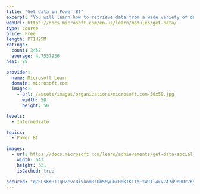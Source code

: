 ```yaml
---
title: "Get data in Power BI"
excerpt: "You will learn how to retrieve data from a wide variety of data sources, including Microsoft Excel, relational databases, and NoSQL data stores. You will also learn how to improve performance while retrieving data."
webUrl: https://docs.microsoft.com/en-us/learn/modules/get-data/
type: course
price: Free
length: PT1H25M
ratings:
  count: 3452
  average: 4.7557936
heat: 89

provider:
  name: Microsoft Learn
  domain: microsoft.com
  images:
    - url: /assets/images/organizations/microsoft.com-50x50.jpg
      width: 50
      height: 50

levels:
  - Intermediate

topics:
  - Power BI

images:
  - url: https://docs.microsoft.com/learn/achievements/get-data-social.png
    width: 643
    height: 321
    isCached: true

secured: "qZSLsKKH1IgHZevc8iVknmRzOb5MyG6cR0KIKIToFtWJTl4xV2A7d9nHOrZKSBxWuoSrh2URUmiZM641PcWfVCYt9f2sNz2JS9zEM/BG7PnoQ3pWyj6AVzoVxgDFVEY5CR9+p1tOZniPniVRiqS5PTUG0EWfZpqsYvXtHMpezG5KrH6RwoUobjDNRMDFSAK837XSfD8wG0rF+SpkanjgR/ESfSKNpna6ga7Ax/7tb6Rp1OgxJYhQebIeOCkaqmVhg8XBPBiq0Un0C7gpZqld/2BYfl616ApoSLZHRS4XZkbrC6yOPlWVHHwtZMl0qNVLdIwHyOb8cQEjykg7HlzUG63xHbHRVXLWMG1BAqdns9asamnuok1fviOzcthhmH3TAxSGDl1a6niTA5PKZ/3lO4Hy0mz+aeL7Inq8c30Ok4Q=;WJKEwZp1S2b+vI/rH2SD5A=="
---
```



